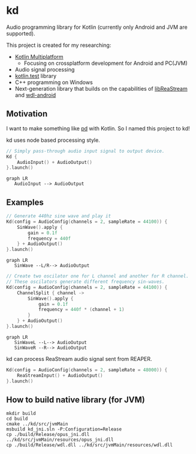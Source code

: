 # kd

Audio programming library for Kotlin (currently only Android and JVM are supported).

This project is created for my researching:

- [Kotlin Multiplatform](https://kotlinlang.org/docs/multiplatform.html)
    - Focusing on crossplatform development for Android and PC(JVM)
- Audio signal processing
- [kotlin.test](https://kotlinlang.org/api/latest/kotlin.test/) library
- C++ programming on Windows
- Next-generation library that builds on the capabilities of [libReaStream](https://github.com/niusounds/libReaStream) and [wdl-android](https://github.com/niusounds/wdl-android)

## Motivation

I want to make something like [pd](https://github.com/pure-data/pure-data) with Kotlin. So I named this project to kd!

kd uses node based processing style.

```kotlin
// Simply pass-through audio input signal to output device.
Kd {
    AudioInput() + AudioOutput()
}.launch()
```

```mermaid
graph LR
   AudioInput --> AudioOutput
```

## Examples

```kotlin
// Generate 440hz sine wave and play it
Kd(config = AudioConfig(channels = 2, sampleRate = 44100)) {
    SinWave().apply {
        gain = 0.1f
        frequency = 440f
    } + AudioOutput()
}.launch()
```

```mermaid
graph LR
   SinWave --L/R--> AudioOutput
```

```kotlin
// Create two oscilator one for L channel and another for R channel.
// These oscilators generate different frequency sin-waves.
Kd(config = AudioConfig(channels = 2, sampleRate = 44100)) {
    ChannelSplit { channel ->
        SinWave().apply {
            gain = 0.1f
            frequency = 440f * (channel + 1)
        }
    } + AudioOutput()
}.launch()
```

```mermaid
graph LR
   SinWaveL --L--> AudioOutput
   SinWaveR --R--> AudioOutput
```

kd can process ReaStream audio signal sent from REAPER.

```kotlin
Kd(config = AudioConfig(channels = 2, sampleRate = 48000)) {
    ReaStreamInput() + AudioOutput()
}.launch()
```

## How to build native library (for JVM)

```shell
mkdir build
cd build
cmake ../kd/src/jvmMain
msbuild kd_jni.sln -P:Configuration=Release
cp ./build/Release/opus_jni.dll ../kd/src/jvmMain/resources/opus_jni.dll
cp ./build/Release/wdl.dll ../kd/src/jvmMain/resources/wdl.dll
```
